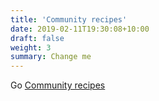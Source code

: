 ```yaml
---
title: 'Community recipes'
date: 2019-02-11T19:30:08+10:00
draft: false
weight: 3
summary: Change me
---
```




Go [Community recipes](https://github.com/cooklang/recipes)
